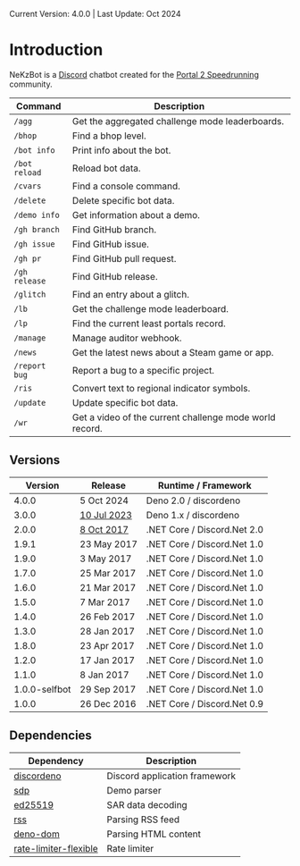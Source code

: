 Current Version: 4.0.0 | Last Update: Oct 2024

# Introduction

NeKzBot is a [Discord] chatbot created for the [Portal 2 Speedrunning]
community.

| Command       | Description                                             |
| ------------- | ------------------------------------------------------- |
| `/agg`        | Get the aggregated challenge mode leaderboards.         |
| `/bhop`       | Find a bhop level.                                      |
| `/bot info`   | Print info about the bot.                               |
| `/bot reload` | Reload bot data.                                        |
| `/cvars`      | Find a console command.                                 |
| `/delete`     | Delete specific bot data.                               |
| `/demo info`  | Get information about a demo.                           |
| `/gh branch`  | Find GitHub branch.                                     |
| `/gh issue`   | Find GitHub issue.                                      |
| `/gh pr`      | Find GitHub pull request.                               |
| `/gh release` | Find GitHub release.                                    |
| `/glitch`     | Find an entry about a glitch.                           |
| `/lb`         | Get the challenge mode leaderboard.                     |
| `/lp`         | Find the current least portals record.                  |
| `/manage`     | Manage auditor webhook.                                 |
| `/news`       | Get the latest news about a Steam game or app.          |
| `/report bug` | Report a bug to a specific project.                     |
| `/ris`        | Convert text to regional indicator symbols.             |
| `/update`     | Update specific bot data.                               |
| `/wr`         | Get a video of the current challenge mode world record. |

[Discord]: https://discord.com
[Portal 2 Speedrunning]: https://discord.gg/p2sr

## Versions

| Version       | Release       | Runtime / Framework         |
| ------------- | ------------- | --------------------------- |
| 4.0.0         | 5 Oct 2024    | Deno 2.0 / discordeno       |
| 3.0.0         | [10 Jul 2023] | Deno 1.x / discordeno       |
| 2.0.0         | [8 Oct 2017]  | .NET Core / Discord.Net 2.0 |
| 1.9.1         | 23 May 2017   | .NET Core / Discord.Net 1.0 |
| 1.9.0         | 3 May 2017    | .NET Core / Discord.Net 1.0 |
| 1.7.0         | 25 Mar 2017   | .NET Core / Discord.Net 1.0 |
| 1.6.0         | 21 Mar 2017   | .NET Core / Discord.Net 1.0 |
| 1.5.0         | 7 Mar 2017    | .NET Core / Discord.Net 1.0 |
| 1.4.0         | 26 Feb 2017   | .NET Core / Discord.Net 1.0 |
| 1.3.0         | 28 Jan 2017   | .NET Core / Discord.Net 1.0 |
| 1.8.0         | 23 Apr 2017   | .NET Core / Discord.Net 1.0 |
| 1.2.0         | 17 Jan 2017   | .NET Core / Discord.Net 1.0 |
| 1.1.0         | 8 Jan 2017    | .NET Core / Discord.Net 1.0 |
| 1.0.0-selfbot | 29 Sep 2017   | .NET Core / Discord.Net 1.0 |
| 1.0.0         | 26 Dec 2016   | .NET Core / Discord.Net 0.9 |

[10 Jul 2023]: https://github.com/NeKzor/bot/commit/1b3c7c129c7e1467dd3c18fb3192fb48d43cd529
[8 Oct 2017]: https://github.com/NeKzor/NeKzBot/commit/95c18cf97f3c95485cbf3f621afde819d516f1e2

## Dependencies

| Dependency              | Description                   |
| ----------------------- | ----------------------------- |
| [discordeno]            | Discord application framework |
| [sdp]                   | Demo parser                   |
| [ed25519]               | SAR data decoding             |
| [rss]                   | Parsing RSS feed              |
| [deno-dom]              | Parsing HTML content          |
| [rate-limiter-flexible] | Rate limiter                  |

[discordeno]: https://github.com/discordeno/discordeno
[sdp]: https://github.com/NeKzor/sdp
[ed25519]: https://github.com/paulmillr/noble-ed25519
[rss]: https://github.com/MikaelPorttila/rss
[deno-dom]: https://github.com/b-fuze/deno-dom
[rate-limiter-flexible]: https://github.com/animir/node-rate-limiter-flexible
